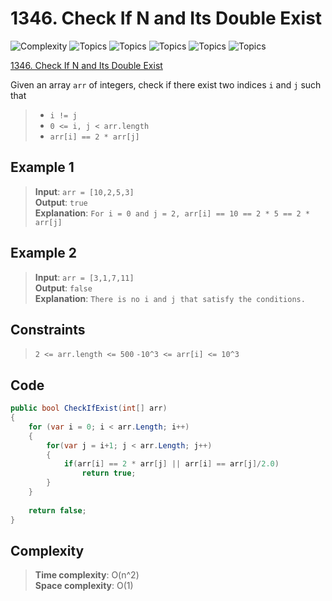 # 1346. Check If N and Its Double Exist

![Complexity](https://img.shields.io/badge/easy-green)
![Topics](https://img.shields.io/badge/array-blue)
![Topics](https://img.shields.io/badge/hash_table-blue)
![Topics](https://img.shields.io/badge/two_pointers-blue)
![Topics](https://img.shields.io/badge/binary_search-blue)
![Topics](https://img.shields.io/badge/sorting-blue)

[1346. Check If N and Its Double Exist](https://leetcode.com/problems/check-if-n-and-its-double-exist/description/)

Given an array `arr` of integers, check if there exist two indices `i` and `j` such that

> - `i != j`
> - `0 <= i, j < arr.length`
> - `arr[i] == 2 * arr[j]`

## Example 1
> **Input**: `arr = [10,2,5,3]`  
> **Output**: `true`  
> **Explanation**: `For i = 0 and j = 2, arr[i] == 10 == 2 * 5 == 2 * arr[j]`

## Example 2
> **Input**: `arr = [3,1,7,11]`  
> **Output**: `false`  
> **Explanation**: `There is no i and j that satisfy the conditions.`

## Constraints
> `2 <= arr.length <= 500`
> `-10^3 <= arr[i] <= 10^3`

## Code
```csharp
public bool CheckIfExist(int[] arr) 
{
    for (var i = 0; i < arr.Length; i++)
    {
        for(var j = i+1; j < arr.Length; j++)
        {
            if(arr[i] == 2 * arr[j] || arr[i] == arr[j]/2.0)
                return true;
        }
    }
    
    return false;
}
```

## Complexity
> **Time complexity**: O(n^2)  
> **Space complexity**: O(1)